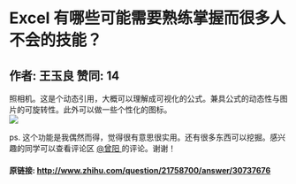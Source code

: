 # Excel 有哪些可能需要熟练掌握而很多人不会的技能？
## 作者: 王玉良  赞同: 14
照相机。这是个动态引用，大概可以理解成可视化的公式。兼具公式的动态性与图片的可旋转性。此外可以做一些个性化的图标。  
![](http://pic2.zhimg.com/683affac779f4aeae0041f8c20a4e1ba_b.jpg)  
  
ps. 这个功能是我偶然而得，觉得很有意思很实用。还有很多东西可以挖掘。感兴趣的同学可以查看评论区 [ @曾阳
](http://www.zhihu.com/people/dfd5b5fb1ff4dcb79a0e456750479372) 的评论。谢谢！

#### 原链接: http://www.zhihu.com/question/21758700/answer/30737676